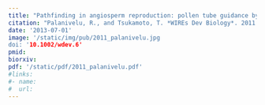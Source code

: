 ```yaml
---
title: "Pathfinding in angiosperm reproduction: pollen tube guidance by pistils ensures successful double fertilization"
citation: "Palanivelu, R., and Tsukamoto, T. *WIREs Dev Biology*. 2011."
date: '2013-07-01'
image: '/static/img/pub/2011_palanivelu.jpg
doi: '10.1002/wdev.6'
pmid:
biorxiv:
pdf: '/static/pdf/2011_palanivelu.pdf'
#links:
#- name: 
#  url: 
---
```

